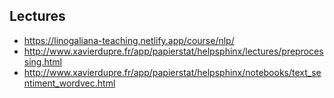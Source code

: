 ## Lectures

- https://linogaliana-teaching.netlify.app/course/nlp/
- http://www.xavierdupre.fr/app/papierstat/helpsphinx/lectures/preprocessing.html
- http://www.xavierdupre.fr/app/papierstat/helpsphinx/notebooks/text_sentiment_wordvec.html

 
